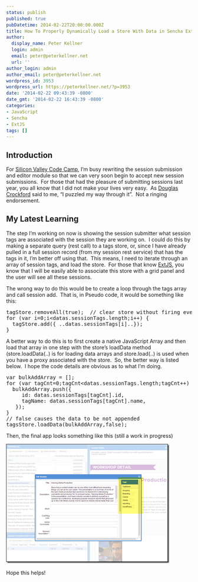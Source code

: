 ```yaml
---
status: publish
published: true
pubDatetime: 2014-02-22T20:00:00.000Z
title: How To Properly Dynamically Load a Store With Data in Sencha ExtJS
author:
  display_name: Peter Kellner
  login: admin
  email: peter@peterkellner.net
  url: ''
author_login: admin
author_email: peter@peterkellner.net
wordpress_id: 3953
wordpress_url: https://peterkellner.net/?p=3953
date: '2014-02-22 09:43:39 -0800'
date_gmt: '2014-02-22 16:43:39 -0800'
categories:
- JavaScript
- Sencha
- ExtJS
tags: []
---
```

<h2>Introduction</h2>
<p>For <a href="http://www.siliconvalley-codecamp.com/" target="_blank">Silicon Valley Code Camp</a>, I’m busy rewriting the session submission and editor module so that we can very soon begin to accept new session submissions.&#160; For those that had the pleasure of submitting sessions last year, you all know that I did not make your lives very easy.&#160; As <a href="http://codestarssummit.com/Workshop/2014/fun-with-functions-in-javascript-full-day" target="_blank">Douglas Crockford</a> said to me, “I puzzled my way through it”.&#160; Not a ringing endorsement.</p>
<h2>My Latest Learning</h2>
<p>The step I’m working on now is showing the session submitter what session tags are associated with the session they are working on.&#160; I could do this by making a separate query (rest call) to a tags store, or, since I have already pulled in a full session record (from my session rest service) that has the tags in it, I’m better off using that.&#160; This means, I need to iterate through an array of session tags, and load the store.&#160; For those that know <a href="http://www.sencha.com/products/extjs/" target="_blank">ExtJS</a>, you know that I will be easily able to associate this store with a grid panel and the user will see all these sessions.</p>
<p>The wrong way to do this would be to create a loop through the tags array and call session add.&#160; That is, in Pseudo code, it would be something like this:</p>
<pre class="csharpcode">tagStore.removeAll(<span class="kwrd">true</span>);  <span class="rem">// clear store without firing events</span>
<span class="kwrd">for</span> (<span class="kwrd">var</span> i=0;i&lt;datas.sessionTags.length;i++) {
  tagStore.add({ ..datas.sessionTags[i]..});
}</pre>
<style type="text/css">
<p>.csharpcode, .csharpcode pre<br />
{<br />
	font-size: small;<br />
	color: black;<br />
	font-family: consolas, "Courier New", courier, monospace;<br />
	background-color: #ffffff;<br />
	/*white-space: pre;*/<br />
}<br />
.csharpcode pre { margin: 0em; }<br />
.csharpcode .rem { color: #008000; }<br />
.csharpcode .kwrd { color: #0000ff; }<br />
.csharpcode .str { color: #006080; }<br />
.csharpcode .op { color: #0000c0; }<br />
.csharpcode .preproc { color: #cc6633; }<br />
.csharpcode .asp { background-color: #ffff00; }<br />
.csharpcode .html { color: #800000; }<br />
.csharpcode .attr { color: #ff0000; }<br />
.csharpcode .alt<br />
{<br />
	background-color: #f4f4f4;<br />
	width: 100%;<br />
	margin: 0em;<br />
}<br />
.csharpcode .lnum { color: #606060; }</style>
<p>A better way to do this is to first create a native JavaScript Array and then load that array in one step with the store’s loadData method (store.loadData(..) is for loading data arrays and store.load(..) is used when you have a proxy associated with the store.&#160; So, the better way is listed below.&#160; I hope the code details are obvious as to what I’m doing.</p>
<pre class="csharpcode"><span class="kwrd">var</span> bulkAddArray = [];
<span class="kwrd">for</span> (<span class="kwrd">var</span> tagCnt=0;tagCnt&lt;datas.sessionTags.length;tagCnt++) {
  bulkAddArray.push({
     id: datas.sessionTags[tagCnt].id,
     tagName: datas.sessionTags[tagCnt].name,
   });
}
<span class="rem">// false causes the data to be not appended</span>
tagsStore.loadData(bulkAddArray,<span class="kwrd">false</span>); </pre>
<style type="text/css">
<p>.csharpcode, .csharpcode pre<br />
{<br />
	font-size: small;<br />
	color: black;<br />
	font-family: consolas, "Courier New", courier, monospace;<br />
	background-color: #ffffff;<br />
	/*white-space: pre;*/<br />
}<br />
.csharpcode pre { margin: 0em; }<br />
.csharpcode .rem { color: #008000; }<br />
.csharpcode .kwrd { color: #0000ff; }<br />
.csharpcode .str { color: #006080; }<br />
.csharpcode .op { color: #0000c0; }<br />
.csharpcode .preproc { color: #cc6633; }<br />
.csharpcode .asp { background-color: #ffff00; }<br />
.csharpcode .html { color: #800000; }<br />
.csharpcode .attr { color: #ff0000; }<br />
.csharpcode .alt<br />
{<br />
	background-color: #f4f4f4;<br />
	width: 100%;<br />
	margin: 0em;<br />
}<br />
.csharpcode .lnum { color: #606060; }</style></p>
<p>Then, the final app looks something like this (still a work in progress)</p>
<p><a href="/wp/wp-content/uploads/2014/02/image15.png"><img title="image" style="border-left-width: 0px; border-right-width: 0px; border-bottom-width: 0px; display: inline; border-top-width: 0px" border="0" alt="image" src="/wp/wp-content/uploads/2014/02/image_thumb15.png" width="443" height="324" /></a> </p>
<p>Hope this helps!</p>
